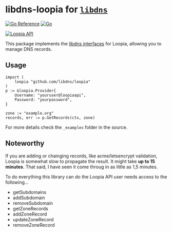 

libdns-loopia for [`libdns`](https://github.com/libdns/libdns)
=======================
[![Go Reference](https://pkg.go.dev/badge/test.svg)](https://pkg.go.dev/github.com/libdns/loopia)
[![Go](https://github.com/libdns/loopia/actions/workflows/go.yml/badge.svg)](https://github.com/libdns/loopia/actions/workflows/go.yml)

[![Loopia API](https://static.loopia.se/loopiaweb/images/logos/loopia-api-logo.png)](https://www.loopia.se/api/)


This package implements the [libdns interfaces](https://github.com/libdns/libdns) for Loopia, allowing you to manage DNS records.

## Usage
```golang
import (
    loopia "github.com/libdns/loopia"
)
p := &loopia.Provider{
    Username: "youruser@loopiaapi",
    Password: "yourpassword",
}

zone := "example.org"
records, err := p.GetRecords(ctx, zone)
```
For more details check the `_examples` folder in the source.

## Noteworthy
If you are adding or chainging records, like acme/letsencrypt validation, Loopia is somewhat slow to propagate the result.
It might take __up to 15 minutes__. That said, I have seen it come throug in as little as 1,5 minutes.

To do everything this library can do the Loopia API user needs access to the following...

- getSubdomains
- addSubdomain
- removeSubdomain
- getZoneRecords
- addZoneRecord
- updateZoneRecord
- removeZoneRecord
